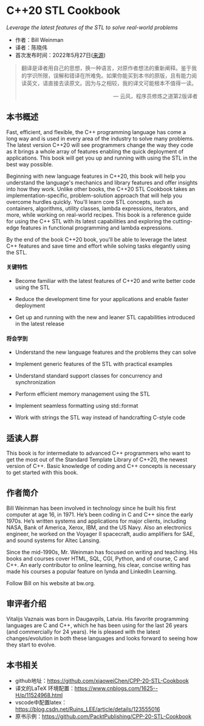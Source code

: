 # C++20 STL Cookbook

*Leverage the latest features of the STL to solve real-world problems*

* 作者：Bill Weinman 
* 译者：陈晓伟
* 首次发布时间：2022年5月27日([来源](https://www.amazon.com/20-STL-Cookbook-Leverage-real-world/dp/1803248718/ref=sr_1_3?keywords=Modern+CMake+for+C%2B%2B&qid=1661265799&s=books&sr=1-3))

> 翻译是译者用自己的思想，换一种语言，对原作者想法的重新阐释。鉴于我的学识所限，误解和错译在所难免。如果你能买到本书的原版，且有能力阅读英文，请直接去读原文。因为与之相较，我的译文可能根本不值得一读。
>
> <p align="right"> — 云风，程序员修炼之道第2版译者</p>

## 本书概述

Fast, efficient, and flexible, the C++ programming language has come a long way and is used in every area of the industry to solve many problems. The latest version C++20 will see programmers change the way they code as it brings a whole array of features enabling the quick deployment of applications. This book will get you up and running with using the STL in the best way possible.

Beginning with new language features in C++20, this book will help you understand the language's mechanics and library features and offer insights into how they work. Unlike other books, the C++20 STL Cookbook takes an implementation-specific, problem-solution approach that will help you overcome hurdles quickly. You'll learn core STL concepts, such as containers, algorithms, utility classes, lambda expressions, iterators, and more, while working on real-world recipes. This book is a reference guide for using the C++ STL with its latest capabilities and exploring the cutting-edge features in functional programming and lambda expressions.

By the end of the book C++20 book, you'll be able to leverage the latest C++ features and save time and effort while solving tasks elegantly using the STL.

#### 关键特性

- Become familiar with the latest features of C++20 and write better code using the STL

- Reduce the development time for your applications and enable faster deployment
- Get up and running with the new and leaner STL capabilities introduced in the latest release

#### 将会学到

- Understand the new language features and the problems they can solve

- Implement generic features of the STL with practical examples

- Understand standard support classes for concurrency and synchronization

- Perform efficient memory management using the STL

- Implement seamless formatting using std::format

- Work with strings the STL way instead of handcrafting C-style code

  

## 适读人群

This book is for intermediate to advanced C++ programmers who want to get the most out of the Standard Template Library of C++20, the newest version of C++. Basic knowledge of coding and C++ concepts is necessary to get started with this book.

## 作者简介

Bill Weinman has been involved in technology since he built his first computer at age 16, in 1971. He’s been coding in C and C++ since the early 1970s. He’s written systems and applications for major clients, including NASA, Bank of America, Xerox, IBM, and the US Navy. Also an electronics engineer, he worked on the Voyager II spacecraft, audio amplifiers for SAE, and sound systems for Altec Lansing.

Since the mid-1990s, Mr. Weinman has focused on writing and teaching. His books and courses cover HTML, SQL, CGI, Python, and of course, C and C++. An early contributor to online learning, his clear, concise writing has made his courses a popular feature on lynda and LinkedIn Learning.

Follow Bill on his website at bw.org.  



## 审评者介绍

Vitalijs Vaznais was born in Daugavpils, Latvia. His favorite programming languages are C and C++, which he has been using for the last 26 years (and commercially for 24 years). He is pleased with the latest changes/evolution in both these languages and looks forward to seeing how they start to evolve.  



## 本书相关

* github地址：https://github.com/xiaoweiChen/CPP-20-STL-Cookbook
* 译文的LaTeX 环境配置：https://www.cnblogs.com/1625--H/p/11524968.html 
* vscode中配置latex：https://blog.csdn.net/Ruins_LEE/article/details/123555016
* 原书示例：https://github.com/PacktPublishing/CPP-20-STL-Cookbook

